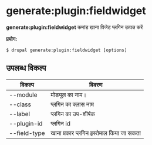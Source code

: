 # generate:plugin:fieldwidget
**generate:plugin:fieldwidget** कमांड खाना विजेट प्लगिन उत्पन्न करें

**प्रयोग:**
```
$ drupal generate:plugin:fieldwidget [options] 
```

## उपलब्ध विकल्प
विकल्प | विवरण
-------|-------------
--module | मोड्यूल का नाम।
--class | प्लगिन का क्लास नाम
--label | प्लगिन का उप-शीर्षक
--plugin-id | प्लगिन id
--field-type | खाना प्रकार प्लगिन इस्तेमाल किया जा सकता
